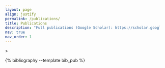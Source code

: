 ```yaml
---
layout: page
align: justify
permalink: /publications/
title: Publications
description: "Full publications (Google Scholar): https://scholar.google.com/citations?user=Fi6WlW0AAAAJ&hl=en"
nav: true
nav_order: 1
---
```


<!-- _pages/publications.md -->
<div class="publications" >>

{% bibliography --template bib_pub %}

</div>
